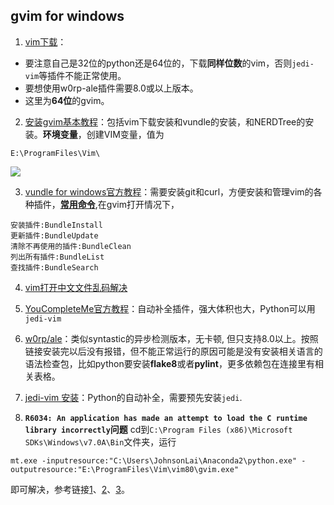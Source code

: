 ## gvim for windows

1. [vim下载](http://www.vim.org/download.php#pc)：
 * 要注意自己是32位的python还是64位的，下载**同样位数**的vim，否则``jedi-vim``等插件不能正常使用。
 * 要想使用w0rp-ale插件需要8.0或以上版本。
 * 这里为**64位**的gvim。

2. [安装gvim基本教程](http://www.huangdc.com/421)：包括vim下载安装和vundle的安装，和NERDTree的安装。**环境变量**，创建VIM变量，值为
```
E:\ProgramFiles\Vim\
```

![](http://www.jhonsonlai.com/media/markdownx/img/5c2dd2bd-e2ed-40a1-bfe9-305ef131eb44.PNG)

3. [vundle for windows官方教程](https://github.com/VundleVim/Vundle.vim/wiki/Vundle-for-Windows)：需要安装git和curl，方便安装和管理vim的各种插件，**[常用命令](https://github.com/VundleVim/Vundle.vim)**,在gvim打开情况下，
```
安装插件:BundleInstall
更新插件:BundleUpdate
清除不再使用的插件:BundleClean
列出所有插件:BundleList
查找插件:BundleSearch
```
4. [vim打开中文文件乱码解决](http://lxs647.iteye.com/blog/1994010)

5. [YouCompleteMe官方教程](https://github.com/Valloric/YouCompleteMe#windows)：自动补全插件，强大体积也大，Python可以用``jedi-vim``

6. [w0rp/ale](https://github.com/w0rp/ale)：类似syntastic的异步检测版本，无卡顿, 但只支持8.0以上。按照链接安装完以后没有报错，但不能正常运行的原因可能是没有安装相关语言的语法检查包，比如python要安装**flake8**或者**pylint**，更多依赖包在连接里有相关表格。

7. [jedi-vim 安装](https://github.com/davidhalter/jedi-vim)：Python的自动补全，需要预先安装``jedi``.

8.  **``R6034: An application has made an attempt to load the C runtime library incorrectly``问题**
cd到``C:\Program Files (x86)\Microsoft SDKs\Windows\v7.0A\Bin``文件夹，运行
```
mt.exe -inputresource:"C:\Users\JohnsonLai\Anaconda2\python.exe" -outputresource:"E:\ProgramFiles\Vim\vim80\gvim.exe"
```
即可解决，参考链接[1](http://stackoverflow.com/questions/9764341/runtime-error-with-vim-omnicompletion)、[2](https://social.msdn.microsoft.com/Forums/windowsdesktop/en-US/89419579-0097-45b3-b983-b8c24d0ff538/where-do-i-get-mtexe?forum=windowssecurity)、[3](https://github.com/ivanov/vim-ipython/issues/20)。